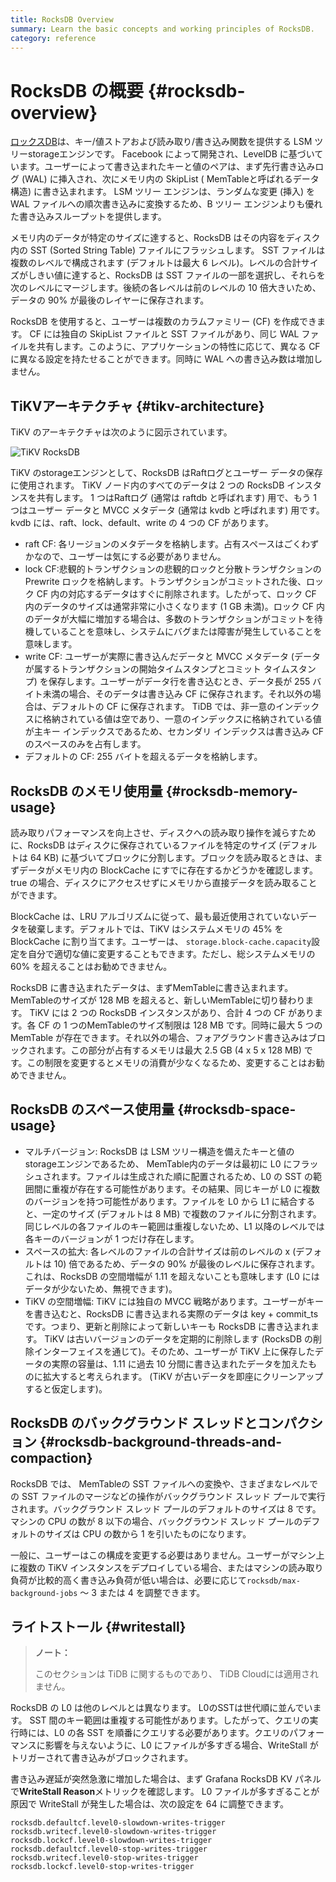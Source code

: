```yaml
---
title: RocksDB Overview
summary: Learn the basic concepts and working principles of RocksDB.
category: reference
---
```


# RocksDB の概要 {#rocksdb-overview}

[ロックスDB](https://github.com/facebook/rocksdb)は、キー/値ストアおよび読み取り/書き込み関数を提供する LSM ツリーstorageエンジンです。 Facebook によって開発され、LevelDB に基づいています。ユーザーによって書き込まれたキーと値のペアは、まず先行書き込みログ (WAL) に挿入され、次にメモリ内の SkipList ( MemTableと呼ばれるデータ構造) に書き込まれます。 LSM ツリー エンジンは、ランダムな変更 (挿入) を WAL ファイルへの順次書き込みに変換するため、B ツリー エンジンよりも優れた書き込みスループットを提供します。

メモリ内のデータが特定のサイズに達すると、RocksDB はその内容をディスク内の SST (Sorted String Table) ファイルにフラッシュします。 SST ファイルは複数のレベルで構成されます (デフォルトは最大 6 レベル)。レベルの合計サイズがしきい値に達すると、RocksDB は SST ファイルの一部を選択し、それらを次のレベルにマージします。後続の各レベルは前のレベルの 10 倍大きいため、データの 90% が最後のレイヤーに保存されます。

RocksDB を使用すると、ユーザーは複数のカラムファミリー (CF) を作成できます。 CF には独自の SkipList ファイルと SST ファイルがあり、同じ WAL ファイルを共有します。このように、アプリケーションの特性に応じて、異なる CF に異なる設定を持たせることができます。同時に WAL への書き込み数は増加しません。

## TiKVアーキテクチャ {#tikv-architecture}

TiKV のアーキテクチャは次のように図示されています。

![TiKV RocksDB](https://docs-download.pingcap.com/media/images/docs/tikv-rocksdb.png)

TiKV のstorageエンジンとして、RocksDB はRaftログとユーザー データの保存に使用されます。 TiKV ノード内のすべてのデータは 2 つの RocksDB インスタンスを共有します。 1 つはRaftログ (通常は raftdb と呼ばれます) 用で、もう 1 つはユーザー データと MVCC メタデータ (通常は kvdb と呼ばれます) 用です。 kvdb には、raft、lock、default、write の 4 つの CF があります。

-   raft CF: 各リージョンのメタデータを格納します。占有スペースはごくわずかなので、ユーザーは気にする必要がありません。
-   lock CF:悲観的トランザクションの悲観的ロックと分散トランザクションの Prewrite ロックを格納します。トランザクションがコミットされた後、ロック CF 内の対応するデータはすぐに削除されます。したがって、ロック CF 内のデータのサイズは通常非常に小さくなります (1 GB 未満)。ロック CF 内のデータが大幅に増加する場合は、多数のトランザクションがコミットを待機していることを意味し、システムにバグまたは障害が発生していることを意味します。
-   write CF: ユーザーが実際に書き込んだデータと MVCC メタデータ (データが属するトランザクションの開始タイムスタンプとコミット タイムスタンプ) を保存します。ユーザーがデータ行を書き込むとき、データ長が 255 バイト未満の場合、そのデータは書き込み CF に保存されます。それ以外の場合は、デフォルトの CF に保存されます。 TiDB では、非一意のインデックスに格納されている値は空であり、一意のインデックスに格納されている値が主キー インデックスであるため、セカンダリ インデックスは書き込み CF のスペースのみを占有します。
-   デフォルトの CF: 255 バイトを超えるデータを格納します。

## RocksDB のメモリ使用量 {#rocksdb-memory-usage}

読み取りパフォーマンスを向上させ、ディスクへの読み取り操作を減らすために、RocksDB はディスクに保存されているファイルを特定のサイズ (デフォルトは 64 KB) に基づいてブロックに分割します。ブロックを読み取るときは、まずデータがメモリ内の BlockCache にすでに存在するかどうかを確認します。 true の場合、ディスクにアクセスせずにメモリから直接データを読み取ることができます。

BlockCache は、LRU アルゴリズムに従って、最も最近使用されていないデータを破棄します。デフォルトでは、TiKV はシステムメモリの 45% を BlockCache に割り当てます。ユーザーは、 `storage.block-cache.capacity`設定を自分で適切な値に変更することもできます。ただし、総システムメモリの 60% を超えることはお勧めできません。

RocksDB に書き込まれたデータは、まずMemTableに書き込まれます。 MemTableのサイズが 128 MB を超えると、新しいMemTableに切り替わります。 TiKV には 2 つの RocksDB インスタンスがあり、合計 4 つの CF があります。各 CF の 1 つのMemTableのサイズ制限は 128 MB です。同時に最大 5 つの MemTable が存在できます。それ以外の場合、フォアグラウンド書き込みはブロックされます。この部分が占有するメモリは最大 2.5 GB (4 x 5 x 128 MB) です。この制限を変更するとメモリの消費が少なくなるため、変更することはお勧めできません。

## RocksDB のスペース使用量 {#rocksdb-space-usage}

-   マルチバージョン: RocksDB は LSM ツリー構造を備えたキーと値のstorageエンジンであるため、 MemTable内のデータは最初に L0 にフラッシュされます。ファイルは生成された順に配置されるため、L0 の SST の範囲間に重複が存在する可能性があります。その結果、同じキーが L0 に複数のバージョンを持つ可能性があります。ファイルを L0 から L1 に結合すると、一定のサイズ (デフォルトは 8 MB) で複数のファイルに分割されます。同じレベルの各ファイルのキー範囲は重複しないため、L1 以降のレベルでは各キーのバージョンが 1 つだけ存在します。
-   スペースの拡大: 各レベルのファイルの合計サイズは前のレベルの x (デフォルトは 10) 倍であるため、データの 90% が最後のレベルに保存されます。これは、RocksDB の空間増幅が 1.11 を超えないことも意味します (L0 にはデータが少ないため、無視できます)。
-   TiKV の空間増幅: TiKV には独自の MVCC 戦略があります。ユーザーがキーを書き込むと、RocksDB に書き込まれる実際のデータは key + commit_ts です。つまり、更新と削除によって新しいキーも RocksDB に書き込まれます。 TiKV は古いバージョンのデータを定期的に削除します (RocksDB の削除インターフェイスを通じて)。そのため、ユーザーが TiKV 上に保存したデータの実際の容量は、1.11 に過去 10 分間に書き込まれたデータを加えたものに拡大すると考えられます。 (TiKV が古いデータを即座にクリーンアップすると仮定します)。

## RocksDB のバックグラウンド スレッドとコンパクション {#rocksdb-background-threads-and-compaction}

RocksDB では、 MemTableの SST ファイルへの変換や、さまざまなレベルでの SST ファイルのマージなどの操作がバックグラウンド スレッド プールで実行されます。バックグラウンド スレッド プールのデフォルトのサイズは 8 です。マシンの CPU の数が 8 以下の場合、バックグラウンド スレッド プールのデフォルトのサイズは CPU の数から 1 を引いたものになります。

一般に、ユーザーはこの構成を変更する必要はありません。ユーザーがマシン上に複数の TiKV インスタンスをデプロイしている場合、またはマシンの読み取り負荷が比較的高く書き込み負荷が低い場合は、必要に応じて`rocksdb/max-background-jobs` ～ 3 または 4 を調整できます。

## ライトストール {#writestall}

<CustomContent platform="tidb-cloud">

> **ノート：**
>
> このセクションは TiDB に関するものであり、 TiDB Cloudには適用されません。

</CustomContent>

RocksDB の L0 は他のレベルとは異なります。 L0のSSTは世代順に並んでいます。 SST 間のキー範囲は重複する可能性があります。したがって、クエリの実行時には、L0 の各 SST を順番にクエリする必要があります。クエリのパフォーマンスに影響を与えないように、L0 にファイルが多すぎる場合、WriteStall がトリガーされて書き込みがブロックされます。

書き込み遅延が突然急激に増加した場合は、まず Grafana RocksDB KV パネルで**WriteStall Reason**メトリックを確認します。 L0 ファイルが多すぎることが原因で WriteStall が発生した場合は、次の設定を 64 に調整できます。

```
rocksdb.defaultcf.level0-slowdown-writes-trigger
rocksdb.writecf.level0-slowdown-writes-trigger
rocksdb.lockcf.level0-slowdown-writes-trigger
rocksdb.defaultcf.level0-stop-writes-trigger
rocksdb.writecf.level0-stop-writes-trigger
rocksdb.lockcf.level0-stop-writes-trigger
```
